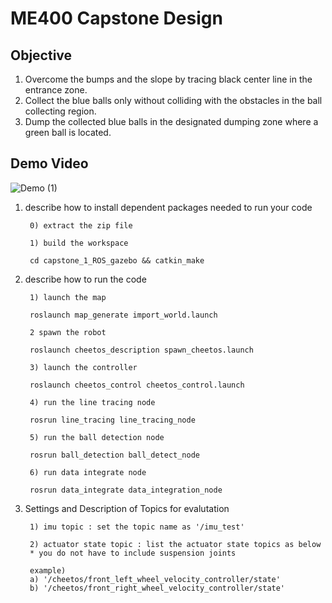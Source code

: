 # ME400 Capstone Design

## Objective
1. Overcome the bumps and the slope by tracing black center line in the entrance zone.
2. Collect the blue balls only without colliding with the obstacles in the ball collecting region.
3. Dump the collected blue balls in the designated dumping zone where a green ball is located. 

## Demo Video
![Demo (1)](https://user-images.githubusercontent.com/45442859/127759573-3a3c0d8c-7307-4429-a844-562d636f98fd.gif)

1. describe how to install dependent packages needed to run your code

		0) extract the zip file

		1) build the workspace

		cd capstone_1_ROS_gazebo && catkin_make





2. describe how to run the code

		1) launch the map

		roslaunch map_generate import_world.launch

		2 spawn the robot

		roslaunch cheetos_description spawn_cheetos.launch

		3) launch the controller

		roslaunch cheetos_control cheetos_control.launch

		4) run the line tracing node

		rosrun line_tracing line_tracing_node

		5) run the ball detection node

		rosrun ball_detection ball_detect_node

		6) run data integrate node

		rosrun data_integrate data_integration_node





3. Settings and Description of Topics for evalutation

		1) imu topic : set the topic name as '/imu_test'

		2) actuator state topic : list the actuator state topics as below
		* you do not have to include suspension joints

		example)
		a) '/cheetos/front_left_wheel_velocity_controller/state'
		b) '/cheetos/front_right_wheel_velocity_controller/state'

